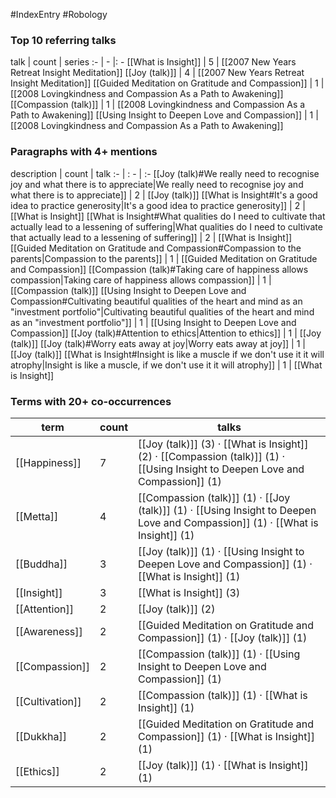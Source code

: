#IndexEntry #Robology

### Top 10 referring talks
talk | count | series
:- | - |: -
[[What is Insight]] | 5 | [[2007 New Years Retreat Insight Meditation]]
[[Joy (talk)]] | 4 | [[2007 New Years Retreat Insight Meditation]]
[[Guided Meditation on Gratitude and Compassion]] | 1 | [[2008 Lovingkindness and Compassion As a Path to Awakening]]
[[Compassion (talk)]] | 1 | [[2008 Lovingkindness and Compassion As a Path to Awakening]]
[[Using Insight to Deepen Love and Compassion]] | 1 | [[2008 Lovingkindness and Compassion As a Path to Awakening]]

### Paragraphs with 4+ mentions
description | count | talk
:- | : - | :-
[[Joy (talk)#We really need to recognise joy and what there is to appreciate\|We really need to recognise joy and what there is to appreciate]] | 2 | [[Joy (talk)]]
[[What is Insight#It's a good idea to practice generosity\|It's a good idea to practice generosity]] | 2 | [[What is Insight]]
[[What is Insight#What qualities do I need to cultivate that actually lead to a lessening of suffering\|What qualities do I need to cultivate that actually lead to a lessening of suffering]] | 2 | [[What is Insight]]
[[Guided Meditation on Gratitude and Compassion#Compassion to the parents\|Compassion to the parents]] | 1 | [[Guided Meditation on Gratitude and Compassion]]
[[Compassion (talk)#Taking care of happiness allows compassion\|Taking care of happiness allows compassion]] | 1 | [[Compassion (talk)]]
[[Using Insight to Deepen Love and Compassion#Cultivating beautiful qualities of the heart and mind as an "investment portfolio"\|Cultivating beautiful qualities of the heart and mind as an "investment portfolio"]] | 1 | [[Using Insight to Deepen Love and Compassion]]
[[Joy (talk)#Attention to ethics\|Attention to ethics]] | 1 | [[Joy (talk)]]
[[Joy (talk)#Worry eats away at joy\|Worry eats away at joy]] | 1 | [[Joy (talk)]]
[[What is Insight#Insight is like a muscle if we don't use it it will atrophy\|Insight is like a muscle, if we don't use it it will atrophy]] | 1 | [[What is Insight]]

### Terms with 20+ co-occurrences
term | count | talks
-|-|-
[[Happiness]] | 7 | <span class="counts">[[Joy (talk)]] (3) · [[What is Insight]] (2) · [[Compassion (talk)]] (1) · [[Using Insight to Deepen Love and Compassion]] (1)</span> 
[[Metta]] | 4 | <span class="counts">[[Compassion (talk)]] (1) · [[Joy (talk)]] (1) · [[Using Insight to Deepen Love and Compassion]] (1) · [[What is Insight]] (1)</span> 
[[Buddha]] | 3 | <span class="counts">[[Joy (talk)]] (1) · [[Using Insight to Deepen Love and Compassion]] (1) · [[What is Insight]] (1)</span> 
[[Insight]] | 3 | <span class="counts">[[What is Insight]] (3)</span> 
[[Attention]] | 2 | <span class="counts">[[Joy (talk)]] (2)</span> 
[[Awareness]] | 2 | <span class="counts">[[Guided Meditation on Gratitude and Compassion]] (1) · [[Joy (talk)]] (1)</span> 
[[Compassion]] | 2 | <span class="counts">[[Compassion (talk)]] (1) · [[Using Insight to Deepen Love and Compassion]] (1)</span> 
[[Cultivation]] | 2 | <span class="counts">[[Compassion (talk)]] (1) · [[What is Insight]] (1)</span> 
[[Dukkha]] | 2 | <span class="counts">[[Guided Meditation on Gratitude and Compassion]] (1) · [[What is Insight]] (1)</span> 
[[Ethics]] | 2 | <span class="counts">[[Joy (talk)]] (1) · [[What is Insight]] (1)</span> 

